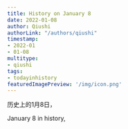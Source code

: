 ```yaml
---
title: History on January 8
date: 2022-01-08
author: Qiushi 
authorLink: "/authors/qiushi"
timestamp: 
- 2022-01
- 01-08
multitype: 
- qiushi
tags: 
- todayinhistory
featuredImagePreview: '/img/icon.png'
---
```









历史上的1月8日，

January 8 in history, 

<!--more-->

